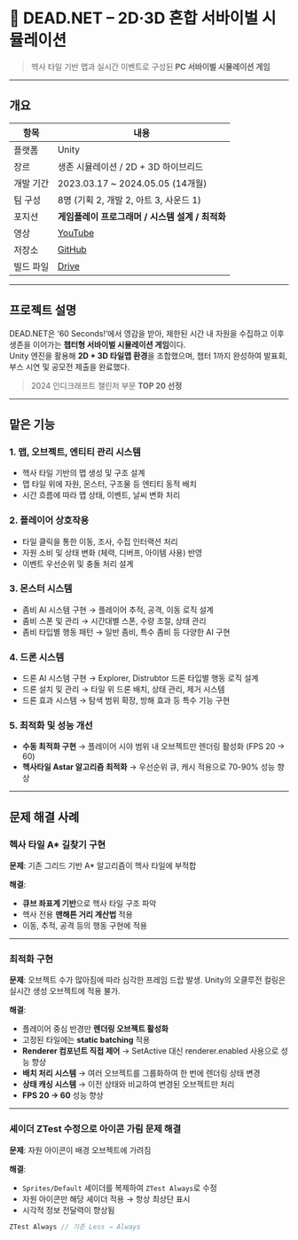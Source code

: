 # 🧟 DEAD.NET – 2D·3D 혼합 서바이벌 시뮬레이션
> 헥사 타일 기반 맵과 실시간 이벤트로 구성된 **PC 서바이벌 시뮬레이션 게임**

---

## 개요

| 항목       | 내용 |
|------------|------|
| 플랫폼     | Unity |
| 장르       | 생존 시뮬레이션 / 2D + 3D 하이브리드 |
| 개발 기간 | 2023.03.17 ~ 2024.05.05 (14개월) |
| 팀 구성    | 8명 (기획 2, 개발 2, 아트 3, 사운드 1) |
| 포지션     | **게임플레이 프로그래머 / 시스템 설계 / 최적화** |
| 영상       | [YouTube](https://www.youtube.com/watch?v=fxQpeaKqd0A)  
| 저장소     | [GitHub](https://github.com/Project-60Days/Project_60Days) |
| 빌드 파일  | [Drive](https://drive.google.com/file/d/127URzo1lA0g8uj5I9EypDU3oD11Jwt48/view?usp=sharing) |

---

## 프로젝트 설명

DEAD.NET은 ‘60 Seconds!’에서 영감을 받아, 제한된 시간 내 자원을 수집하고 이후 생존을 이어가는 **챕터형 서바이벌 시뮬레이션 게임**이다.  
Unity 엔진을 활용해 **2D + 3D 타일맵 환경**을 조합했으며, 챕터 1까지 완성하여 발표회, 부스 시연 및 공모전 제출을 완료했다. 

> 2024 인디크래프트 챌린저 부문 **TOP 20 선정**  

---

## 맡은 기능

### 1. 맵, 오브젝트, 엔티티 관리 시스템
- 헥사 타일 기반의 맵 생성 및 구조 설계
- 맵 타일 위에 자원, 몬스터, 구조물 등 엔티티 동적 배치
- 시간 흐름에 따라 맵 상태, 이벤트, 날씨 변화 처리

### 2. 플레이어 상호작용
- 타일 클릭을 통한 이동, 조사, 수집 인터랙션 처리
- 자원 소비 및 상태 변화 (체력, 디버프, 아이템 사용) 반영
- 이벤트 우선순위 및 충돌 처리 설계

### 3. 몬스터 시스템
- 좀비 AI 시스템 구현 → 플레이어 추적, 공격, 이동 로직 설계
- 좀비 스폰 및 관리 → 시간대별 스폰, 수량 조절, 상태 관리
- 좀비 타입별 행동 패턴 → 일반 좀비, 특수 좀비 등 다양한 AI 구현

### 4. 드론 시스템
- 드론 AI 시스템 구현 → Explorer, Distrubtor 드론 타입별 행동 로직 설계
- 드론 설치 및 관리 → 타일 위 드론 배치, 상태 관리, 제거 시스템
- 드론 효과 시스템 → 탐색 범위 확장, 방해 효과 등 특수 기능 구현

### 5. 최적화 및 성능 개선
- **수동 최적화 구현** → 플레이어 시야 범위 내 오브젝트만 렌더링 활성화 (FPS 20 → 60)
- **헥사타일 Astar 알고리즘 최적화** → 우선순위 큐, 캐시 적용으로 70-90% 성능 향상
---

## 문제 해결 사례

### 헥사 타일 A* 길찾기 구현

**문제**: 기존 그리드 기반 A* 알고리즘이 헥사 타일에 부적합  

**해결**:
- **큐브 좌표계 기반**으로 헥사 타일 구조 파악
- 헥사 전용 **맨해튼 거리 계산법** 적용
- 이동, 추적, 공격 등의 행동 구현에 적용

---

### 최적화 구현

**문제**: 오브젝트 수가 많아짐에 따라 심각한 프레임 드랍 발생. Unity의 오클루전 컬링은 실시간 생성 오브젝트에 적용 불가.

**해결**:
- 플레이어 중심 반경만 **렌더링 오브젝트 활성화**
- 고정된 타일에는 **static batching** 적용
- **Renderer 컴포넌트 직접 제어** → SetActive 대신 renderer.enabled 사용으로 성능 향상
- **배치 처리 시스템** → 여러 오브젝트를 그룹화하여 한 번에 렌더링 상태 변경
- **상태 캐싱 시스템** → 이전 상태와 비교하여 변경된 오브젝트만 처리
- **FPS 20 → 60** 성능 향상
---

### 셰이더 ZTest 수정으로 아이콘 가림 문제 해결

**문제**: 자원 아이콘이 배경 오브젝트에 가려짐  

**해결**:
- `Sprites/Default` 셰이더를 복제하여 `ZTest Always`로 수정
- 자원 아이콘만 해당 셰이더 적용 → 항상 최상단 표시
- 시각적 정보 전달력이 향상됨

```csharp
ZTest Always // 기존 Less → Always
